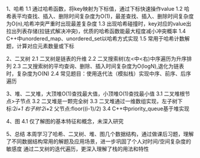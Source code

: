 1、哈希
1.1 通过哈希函数，将key映射为下标值，通过下标快速操作value
1.2 哈希表平均查找、插入、删除时间复杂度为O(1)，最差查找、插入、删除时间复杂度为O(n),哈希冲突严重时出现最差复杂度
1.3 出现哈希碰撞时，key对应的value出拉出列表存储(拉链式解决冲突)，优质的哈希函数能最大程度减小冲突概率
1.4 C++中unordered_map、unordered_set以哈希方式实现
1.5	常用于哈希计数解题，计算对应元素数量或下标

2、二叉树
2.1 二叉树是链表的升维
2.2 二叉搜索树(左<中<右)中序遍历为升序排列
2.3 二叉搜索树的平均查询、删除、插入时间复杂度为O(logN),退化为链表时，复杂度为O(N)
2.4 常见题目：使用迭代法（模拟栈）实现中序、前序、后序遍历

3、堆、二叉堆，大顶堆O(1)查找最大值，小顶堆O(1)查找最小值
3.1 二叉堆根节点>子节点
3.2 二叉堆是一颗完全树
3.3 二叉堆通过一维数组实现，左子树下标:2*i+1 右子树:2*i+2 父节点:floor((i-1)/2)
3.4 C++中priority_queue基于堆实现

4、图
4.1 仅了解图的基本特征和概念，未深入研究


5、总结
本周学习了哈希、二叉树、堆、图几个数据结构，通过做课后习题，理解了不同数据结构常用的解题及应用场景，进一步巩固了个人对时间/空间复杂度的敏感度
通过二叉树的迭代遍历，更深入理解了栈的用法和特性
